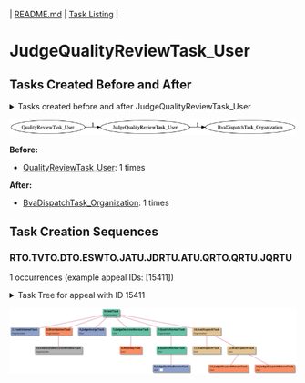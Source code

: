 | [README.md](/README.md) | [Task Listing](tasklist.md) |

# JudgeQualityReviewTask_User

## Tasks Created Before and After

<details><summary>Tasks created before and after JudgeQualityReviewTask_User</summary>

```
digraph G {
rankdir="LR";
"JudgeQualityReviewTask_User" -> "BvaDispatchTask_Organization" [label=1]
"QualityReviewTask_User" -> "JudgeQualityReviewTask_User" [label=1]
}
```
</details>

![JudgeQualityReviewTask_User](dot/JudgeQualityReviewTask_User.dot.png)

**Before:**

   * [QualityReviewTask_User](QualityReviewTask_User.md): 1 times

**After:**

   * [BvaDispatchTask_Organization](BvaDispatchTask_Organization.md): 1 times

## Task Creation Sequences

### RTO.TVTO.DTO.ESWTO.JATU.JDRTU.ATU.QRTO.QRTU.JQRTU

1 occurrences (example appeal IDs: [15411])

<details><summary>Task Tree for appeal with ID 15411</summary>

```
@startuml
skinparam {
  ObjectBorderColor #555
  ObjectBorderThickness 0
  ObjectFontStyle bold
  ObjectFontSize 14
  ObjectAttributeFontColor #333
  ObjectAttributeFontSize 12
}
  object 0.RootTask #66c2a5 {
Organization
}
  object 1.TrackVeteranTask #8da0cb {
Organization
}
  object 2.DistributionTask #fc8d62 {
Organization
}
  object 3.EvidenceSubmissionWindowTask #b3b3b3 {
Organization
}
  object 4.JudgeAssignTask #8da0cb {
User
}
  object 5.JudgeDecisionReviewTask #66c2a5 {
User
}
  object 6.AttorneyTask #fc8d62 {
User
}
  object 7.QualityReviewTask #66c2a5 {
Organization
}
  object 8.QualityReviewTask #66c2a5 {
User
}
  object 9.JudgeQualityReviewTask #8da0cb {
User  <back:white>    </back>
}
  object 10.BvaDispatchTask #e5c494 {
Organization
}
  object 11.BvaDispatchTask #e5c494 {
User
}
  object 12.BvaDispatchTask #e5c494 {
User
}
  object 13.JudgeDispatchReturnTask #fc8d62 {
User
}
  object 14.JudgeDispatchReturnTask #fc8d62 {
User
}
0.RootTask -- 1.TrackVeteranTask
0.RootTask -- 2.DistributionTask
2.DistributionTask -- 3.EvidenceSubmissionWindowTask
0.RootTask -- 4.JudgeAssignTask
0.RootTask -- 5.JudgeDecisionReviewTask
5.JudgeDecisionReviewTask -- 6.AttorneyTask
0.RootTask -- 7.QualityReviewTask
7.QualityReviewTask -- 8.QualityReviewTask
8.QualityReviewTask -- 9.JudgeQualityReviewTask
0.RootTask -- 10.BvaDispatchTask
10.BvaDispatchTask -- 11.BvaDispatchTask
10.BvaDispatchTask -- 12.BvaDispatchTask
12.BvaDispatchTask -- 13.JudgeDispatchReturnTask
12.BvaDispatchTask -- 14.JudgeDispatchReturnTask
@enduml
```
</details>

![RTO.TVTO.DTO.ESWTO.JATU.JDRTU.ATU.QRTO.QRTU.JQRTU-15411](uml/RTO.TVTO.DTO.ESWTO.JATU.JDRTU.ATU.QRTO.QRTU.JQRTU-15411.png)

